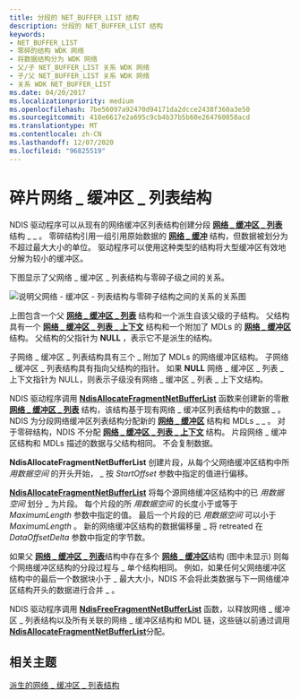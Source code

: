 ```yaml
---
title: 分段的 NET_BUFFER_LIST 结构
description: 分段的 NET_BUFFER_LIST 结构
keywords:
- NET_BUFFER_LIST
- 零碎的结构 WDK 网络
- 将数据结构分为 WDK 网络
- 父/子 NET_BUFFER_LIST 关系 WDK 网络
- 子/父 NET_BUFFER_LIST 关系 WDK 网络
- 关系 WDK NET_BUFFER_LIST
ms.date: 04/20/2017
ms.localizationpriority: medium
ms.openlocfilehash: 7be56097a92470d94171da2dcce2438f360a3e50
ms.sourcegitcommit: 418e6617e2a695c9cb4b37b5b60e264760858acd
ms.translationtype: MT
ms.contentlocale: zh-CN
ms.lasthandoff: 12/07/2020
ms.locfileid: "96825519"
---
```

# <a name="fragmented-net_buffer_list-structures"></a>碎片网络 \_ 缓冲区 \_ 列表结构





NDIS 驱动程序可以从现有的网络缓冲区列表结构创建分段 [**网络 \_ 缓冲区 \_ 列表**](/windows-hardware/drivers/ddi/ndis/ns-ndis-_net_buffer_list) 结构 \_ \_ 。 零碎结构引用一组引用原始数据的 [**网络 \_ 缓冲**](/windows-hardware/drivers/ddi/ndis/ns-ndis-_net_buffer) 结构，但数据被划分为不超过最大大小的单位。 驱动程序可以使用这种类型的结构将大型缓冲区有效地分解为较小的缓冲区。

下图显示了父网络 \_ 缓冲区 \_ 列表结构与零碎子级之间的关系。

![说明父网络 \- 缓冲区 \- 列表结构与零碎子结构之间的关系的关系图](images/netbufferlistfragment.png)

上图包含一个父 [**网络 \_ 缓冲区 \_ 列表**](/windows-hardware/drivers/ddi/ndis/ns-ndis-_net_buffer_list) 结构和一个派生自该父级的子结构。 父结构具有一个 [**网络 \_ 缓冲区 \_ 列表 \_ 上下文**](/windows-hardware/drivers/ddi/ndis/ns-ndis-_net_buffer_list_context) 结构和一个附加了 MDLs 的 [**网络 \_ 缓冲区**](/windows-hardware/drivers/ddi/ndis/ns-ndis-_net_buffer) 结构。 父结构的父指针为 **NULL** ，表示它不是派生的结构。

子网络 \_ 缓冲区 \_ 列表结构具有三个 \_ 附加了 MDLs 的网络缓冲区结构。 子网络 \_ 缓冲区 \_ 列表结构具有指向父结构的指针。 如果 **NULL** 网络 \_ 缓冲区 \_ 列表 \_ 上下文指针为 NULL，则表示子级没有网络 \_ 缓冲区 \_ 列表 \_ 上下文结构。

NDIS 驱动程序调用 [**NdisAllocateFragmentNetBufferList**](/windows-hardware/drivers/ddi/ndis/nf-ndis-ndisallocatefragmentnetbufferlist) 函数来创建新的零散 [**网络 \_ 缓冲区 \_ 列表**](/windows-hardware/drivers/ddi/ndis/ns-ndis-_net_buffer_list) 结构，该结构基于现有网络 \_ 缓冲区列表结构中的数据 \_ 。 NDIS 为分段网络缓冲区列表结构分配新的 [**网络 \_ 缓冲区**](/windows-hardware/drivers/ddi/ndis/ns-ndis-_net_buffer) 结构和 MDLs \_ \_ 。 对于零碎结构，NDIS 不分配 [**网络 \_ 缓冲区 \_ 列表 \_ 上下文**](/windows-hardware/drivers/ddi/ndis/ns-ndis-_net_buffer_list_context) 结构。 片段网络 \_ 缓冲区结构和 MDLs 描述的数据与父结构相同。 不会复制数据。

**NdisAllocateFragmentNetBufferList** 创建片段，从每个父网络缓冲区结构中所 *用数据空间* 的开头开始， \_ 按 *StartOffset* 参数中指定的值进行偏移。

[**NdisAllocateFragmentNetBufferList**](/windows-hardware/drivers/ddi/ndis/nf-ndis-ndisallocatefragmentnetbufferlist) 将每个源网络缓冲区结构中的已 *用数据空间* 划分 \_ 为片段。 每个片段的所 *用数据空间* 的长度小于或等于 *MaximumLength* 参数中指定的值。 最后一个片段的已 *用数据空间* 可以小于 *MaximumLength* 。 新的网络缓冲区结构的数据偏移量 \_ 将 retreated 在 *DataOffsetDelta* 参数中指定的字节数。

如果父 [**网络 \_ 缓冲区 \_ 列表**](/windows-hardware/drivers/ddi/ndis/ns-ndis-_net_buffer_list)结构中存在多个 [**网络 \_ 缓冲区**](/windows-hardware/drivers/ddi/ndis/ns-ndis-_net_buffer)结构 (图中未显示) 则每个网络缓冲区结构的分段过程与 \_ 单个结构相同。 例如，如果任何父网络缓冲区结构中的最后一个数据块小于 \_ 最大大小，NDIS 不会将此类数据与下一网络缓冲区结构开头的数据进行合并 \_ 。

NDIS 驱动程序调用 [**NdisFreeFragmentNetBufferList**](/windows-hardware/drivers/ddi/ndis/nf-ndis-ndisfreefragmentnetbufferlist) 函数，以释放网络 \_ 缓冲区 \_ 列表结构以及所有关联的网络 \_ 缓冲区结构和 MDL 链，这些链以前通过调用 [**NdisAllocateFragmentNetBufferList**](/windows-hardware/drivers/ddi/ndis/nf-ndis-ndisallocatefragmentnetbufferlist)分配。

## <a name="related-topics"></a>相关主题


[派生的网络 \_ 缓冲区 \_ 列表结构](derived-net-buffer-list-structures.md)

 

